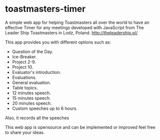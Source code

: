 # toastmasters-timer
A simple web app for helping Toastmasters all over the world to have an effective Timer for any meetings developed with JavaScript from The Leader Ship Toastmasters in Lodz, Poland.
http://theleadership.pl/

This app provides you with different options such as:
- Question of the Day.
- Ice-Breaker.
- Project 2-9.
- Project 10.
- Evaluator's introduction.
- Evaluations.
- General evaluation.
- Table topics.
- 12 minutes speech.
- 15 minutes speech.
- 20 minutes speech.
- Custom speeches up to 6 hours.

Also, it records all the speeches

This web app is opensource and can be implemented or improved feel free to share your ideas.
